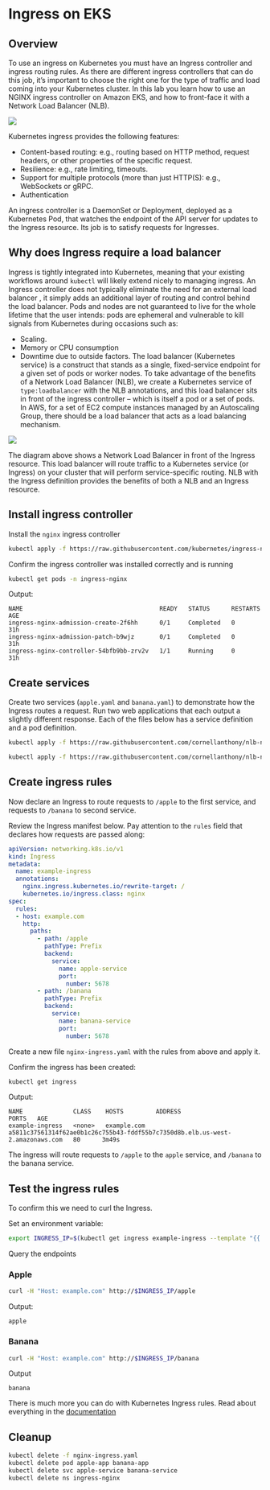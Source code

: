 # Ingress on EKS
## Overview 
To use an ingress on Kubernetes you must have an Ingress controller and ingress routing rules. As there are different ingress controllers that can do this job, it’s important to choose the right one for the type of traffic and load coming into your Kubernetes cluster. In this lab you learn how to use an NGINX ingress controller on Amazon EKS, and how to front-face it with a Network Load Balancer (NLB).

![](index/k6ZY9iBELZuCJCXTR-BBAg%202.png)

Kubernetes ingress provides the following features: 
* Content-based routing: e.g.,  routing based on HTTP method, request headers, or other properties of the specific request.
* Resilience: e.g., rate  limiting, timeouts.
* Support for multiple  protocols (more than just HTTP(S): e.g., WebSockets or gRPC.
* Authentication

An ingress controller is a DaemonSet or Deployment, deployed as a Kubernetes Pod, that watches the endpoint of the API server for updates to the Ingress resource. Its job is to satisfy requests for Ingresses.

## Why does Ingress require a load balancer
Ingress is tightly integrated into Kubernetes, meaning that your existing workflows around `kubectl` will likely extend nicely to managing ingress. An Ingress controller does not typically eliminate the need for an external load balancer , it simply adds an additional layer of routing and control behind the load balancer.
Pods and nodes are not guaranteed to live for the whole lifetime that the user intends: pods are ephemeral and vulnerable to kill signals from Kubernetes during occasions such as:
* Scaling.
* Memory or CPU consumption
* Downtime due to outside factors.
The load balancer (Kubernetes service) is a construct that stands as a single, fixed-service endpoint for a given set of pods or worker nodes. To take advantage of the benefits of a Network Load Balancer (NLB), we create a Kubernetes service of `type:loadbalancer` with the NLB annotations, and this load balancer sits in front of the ingress controller – which is itself a pod or a set of pods. In AWS, for a set of EC2 compute instances managed by an Autoscaling Group, there should be a load balancer that acts as a load balancing mechanism.

![](index/11tDfN7IqiC8qv7bZS50qw%202.png)

The diagram above shows a Network Load Balancer in front of the Ingress resource. This load balancer will route traffic to a Kubernetes service (or Ingress) on your cluster that will perform service-specific routing. NLB with the Ingress definition provides the benefits of both a NLB and an Ingress resource.

## Install ingress controller 
Install the `nginx` ingress controller
```sh
kubectl apply -f https://raw.githubusercontent.com/kubernetes/ingress-nginx/controller-v1.1.0/deploy/static/provider/aws/deploy.yaml
```

Confirm the ingress controller was installed correctly and is running
```sh
kubectl get pods -n ingress-nginx
```

Output: 
```
NAME                                      READY   STATUS      RESTARTS   AGE
ingress-nginx-admission-create-2f6hh      0/1     Completed   0          31h
ingress-nginx-admission-patch-b9wjz       0/1     Completed   0          31h
ingress-nginx-controller-54bfb9bb-zrv2v   1/1     Running     0          31h
```

## Create services
Create two services (`apple.yaml` and `banana.yaml`) to demonstrate how the Ingress routes a request.  Run two web applications that each output a slightly different response. Each of the files below has a service definition and a pod definition.

```sh
kubectl apply -f https://raw.githubusercontent.com/cornellanthony/nlb-nginxIngress-eks/master/apple.yaml 

kubectl apply -f https://raw.githubusercontent.com/cornellanthony/nlb-nginxIngress-eks/master/banana.yaml
```

## Create ingress rules
Now declare an Ingress to route requests to `/apple` to the first service, and requests to `/banana` to second service. 

Review the Ingress manifest below. Pay attention to the `rules` field that declares how requests are passed along:

```yaml
apiVersion: networking.k8s.io/v1
kind: Ingress
metadata:
  name: example-ingress
  annotations:
    nginx.ingress.kubernetes.io/rewrite-target: /
    kubernetes.io/ingress.class: nginx
spec:
  rules:
  - host: example.com
    http:
      paths:
        - path: /apple
          pathType: Prefix
          backend:
            service:
              name: apple-service
              port:
                number: 5678
        - path: /banana
          pathType: Prefix
          backend:
            service:
              name: banana-service
              port:
                number: 5678
```

Create a new file `nginx-ingress.yaml` with the rules from above and apply it. 

Confirm the ingress has been created: 
```sh
kubectl get ingress 
```

Output: 
```
NAME              CLASS    HOSTS         ADDRESS                                                                         PORTS   AGE
example-ingress   <none>   example.com   a5811c37561314f62ae0b1c26c755b43-fddf55b7c7350d8b.elb.us-west-2.amazonaws.com   80      3m49s
```

The ingress will route requests to `/apple` to the `apple` service, and `/banana` to the banana service. 

## Test the ingress rules
To confirm this we need to curl the Ingress. 

Set an environment variable: 
```sh
export INGRESS_IP=$(kubectl get ingress example-ingress --template "{{ range (index .status.loadBalancer.ingress 0) }}{{.}}{{ end }}")
``` 

Query the endpoints
### Apple
```sh
curl -H "Host: example.com" http://$INGRESS_IP/apple
```

Output: 
```
apple
```

### Banana
```sh
curl -H "Host: example.com" http://$INGRESS_IP/banana
```

Output
```
banana
```

There is much more you can do with Kubernetes Ingress rules. Read about everything in the [documentation](https://kubernetes.io/docs/concepts/services-networking/ingress/)

## Cleanup
```sh
kubectl delete -f nginx-ingress.yaml
kubectl delete pod apple-app banana-app
kubectl delete svc apple-service banana-service
kubectl delete ns ingress-nginx
```
